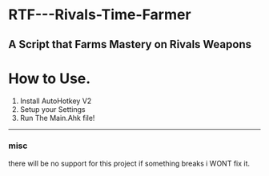 # RTF---Rivals-Time-Farmer
A Script that Farms Mastery on Rivals Weapons
---
# How to Use.

1. Install AutoHotkey V2
2. Setup your Settings
3. Run The Main.Ahk file!

---
### misc
there will be no support for this project if something breaks i WONT fix it.
